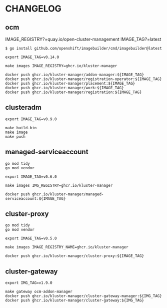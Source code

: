 # CHANGELOG

## ocm

IMAGE_REGISTRY?=quay.io/open-cluster-management
IMAGE_TAG?=latest

```
$ go install github.com/openshift/imagebuilder/cmd/imagebuilder@latest

export IMAGE_TAG=v0.14.0

make images IMAGE_REGISTRY=ghcr.io/kluster-manager

docker push ghcr.io/kluster-manager/addon-manager:${IMAGE_TAG}
docker push ghcr.io/kluster-manager/registration-operator:${IMAGE_TAG}
docker push ghcr.io/kluster-manager/placement:${IMAGE_TAG}
docker push ghcr.io/kluster-manager/work:${IMAGE_TAG}
docker push ghcr.io/kluster-manager/registration:${IMAGE_TAG}
```

## clusteradm

```
export IMAGE_TAG=v0.9.0

make build-bin
make image
make push
```


## managed-serviceaccount

```
go mod tidy
go mod vendor

export IMAGE_TAG=v0.6.0

make images IMG_REGISTRY=ghcr.io/kluster-manager

docker push ghcr.io/kluster-manager/managed-serviceaccount:${IMAGE_TAG}
```

## cluster-proxy

```
go mod tidy
go mod vendor

export IMAGE_TAG=v0.5.0

make images IMAGE_REGISTRY_NAME=ghcr.io/kluster-manager

docker push ghcr.io/kluster-manager/cluster-proxy:${IMAGE_TAG}
```

## cluster-gateway

```
export IMG_TAG=v1.9.0

make gateway ocm-addon-manager
docker push ghcr.io/kluster-manager/cluster-gateway-manager:${IMG_TAG}
docker push ghcr.io/kluster-manager/cluster-gateway:${IMG_TAG}
```
